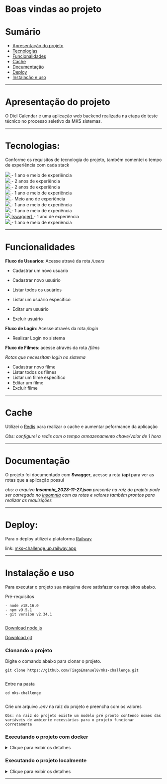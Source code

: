 
# Boas vindas ao projeto

# Sumário

- [Apresentação do projeto](#apresentação-do-projeto)
- [Tecnologias](#tecnologias)
- [Funcionalidades](#funcionalidades)
- [Cache](#cache)
- [Documentação](#documentação)
- [Deploy](#deploy)
- [Instalação e uso](#instalação-e-uso)

---

#  Apresentação do projeto
O Diel Calendar é uma aplicação web backend realizada na etapa do teste técnico no processo seletivo da MKS sistemas.

---

# Tecnologias:
Conforme os requisitos de tecnologia do projeto, também comentei o tempo de experiência com cada stack

<div>
  <a href="https://www.typescriptlang.org/">
    <img src="https://img.shields.io/badge/typescript-339933?style=for-the-badge&logo=typescript&color=gray" />
  </a> - 1 ano e meio de experiência
 </div>
 <div>
  <a href="https://javascript.info/">
    <img src="https://img.shields.io/badge/javascript-339933?style=for-the-badge&logo=javascript&color=gray" />
  </a> - 2 anos de experiência
  </div>
   <div>
  <a href="https://docs.npmjs.com/">
    <img src="https://img.shields.io/badge/Node.js-339933?style=for-the-badge&logo=nodedotjs&color=gray" />
  </a> - 2 anos de experiência
 </div>
  <div>
  <a href="https://nestjs.com/">
    <img src="https://img.shields.io/badge/nest-339933?style=for-the-badge&logo=nestjs&color=gray" /> 
  </a> - 1 ano e meio de experiência
   </div>
  <a href="https://typeorm.io/">
    <img src="https://img.shields.io/badge/typeorm-339933?style=for-the-badge&logo=typeorm&color=gray" />
  </a> - Meio ano de experiência
   </div>
   <div>
   <a href="https://www.postgresql.org">
    <img src="https://img.shields.io/badge/postgresql-339933?style=for-the-badge&logo=postgresql&color=gray" />
  </a> - 1 ano e meio de experiência
  </div>
   <div>
   <a href="https://redis.io/">
    <img src="https://img.shields.io/badge/redis-339933?style=for-the-badge&logo=redis&color=gray" />
  </a> - 1 ano e meio de experiência
  </div>
  <div>
  <a href="https://swagger.io/">
    <img src=" https://img.shields.io/badge/swagger-339933?style=for-the-badge&logo=swagger&color=gray" />  [swagger]
  </a> - 1 ano  de experiência
  </div>
  <div>
  <a href="https://www.docker.com/">
    <img src="https://img.shields.io/badge/docker-339933?style=for-the-badge&logo=docker&color=gray" />
  </a> - 1 ano e meio de experiência
  </div>

---
# Funcionalidades

**Fluxo de Usuarios**:
Acesse atravé da rota */users*

- Cadastrar um novo usuario

- Cadastrar novo usuário
- Listar todos os usuários
- Listar um usuário específico
- Editar um usuário
- Excluir usuário


**Fluxo de Login**:
Acesse através da rota */login*
- Realizar Login no sistema

**Fluxo de Filmes**:
acesse através da rota */films*

*Rotas que necessitam login no sistema*

- Cadastrar novo filme
- Listar todos os filmes
- Listar um filme específico
- Editar um filme
- Excluir filme

---
# Cache
Utilizei o [Redis](https://redis.io/) para realizar o cache e aumentar peformance da aplicação

*Obs: configurei o redis com o tempo armazenamento chave/valor de 1 hora*

---
# Documentação
O projeto foi documentado com **Swagger**, acesse a rota **/api** para ver as rotas que a aplicação possui

*obs: o arquivo **Insomnia_2023-11-27.json** presente na raiz do projeto pode ser carregado no [Insomnia](https://insomnia.rest/) com as rotas e valores também prontos para realizar as requisições*

---
# Deploy:
Para o deploy utilizei a plataforma [Railway](https://railway.app/)

link:
[mks-challenge.up.railway.app](https://mks-challenge.up.railway.app/)

---
# Instalação e uso

Para executar o projeto sua máquina deve satisfazer os requisitos abaixo.  
  
Pré-requisitos  
  
```  
- node v18.16.0  
- npm v9.5.1  
- git version v2.34.1  
  
```  
  
[Download node js](https://nodejs.org/en/)  
  
[Download git](https://git-scm.com/book/en/v2/Getting-Started-Installing-Git)  
  
### Clonando o projeto  
  
Digite o comando abaixo para clonar o projeto.  
  
```  
git clone https://github.com/TiagoEmanuel8/mks-challenge.git
  
```  
  
Entre na pasta  
  
```  
cd mks-challenge
  
```

Crie um arquivo *.env* na raiz do projeto e preencha com os valores 
```  
Obs: na raiz do projeto existe um modelo pré pronto contendo nomes das variáveis de ambiente necessárias para o projeto funcionar corretamente
```

### Executando o projeto com **docker**

<details>

<summary>Clique para exibir os detalhes</summary>


### Execute o comando abaixo para iniciar o docker  
  
```  
docker-compose up -d
```  
### Execute o projeto  
  use o comando:
```  
npm start  
```  
ou
```  
npm run start:dev  
```  

### Caso queira parar a execução do docker use o comando
  
```  
docker-compose down --rmi local --volumes --remove-orphans
```  

</details>

### Executando o projeto **localmente**

<details>

<summary>Clique para exibir os detalhes</summary>
  
### Instale as dependências  
  
```  
npm install  
```  
### Execute o projeto  
  
```  
npm start  
```  
ou
``` 
npm run start:dev  
``` 
</details>

---
